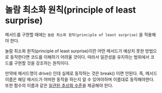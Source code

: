 # 놀람 최소화 원칙(principle of least surprise)

메서드를 구현할 때에는 `놀람 최소화 원칙(principle of least surprise)` 을 적용해야 한다.

놀람 최소화 원칙(principle of least surprise)이란 어떤 메서드가 예상치 못한 방법으로 동작한다면 코드를 이해하기 어려울 것이다. 
따라서 일관성을 유지하는 범위에서 코드를 구현할 것을 강조하는 원칙이다.

만약에 메서드명이 drive() 인데 실제로 동작하는 것은 break() 이면 안된다. 즉, 메서드 이름은 해당 메서드가 어떠한 동작을 하는지
알 수 있어야하며 이름대로 동작해야한다. 또한 함수의 이름과 같은 [일관된 추상화 수준](https://baekjungho.github.io/cleancode-goodFunction/#%EC%9D%BC%EA%B4%80%EB%90%9C-%EC%B6%94%EC%83%81%ED%99%94-%EC%88%98%EC%A4%80)을 제공해야 한다.
